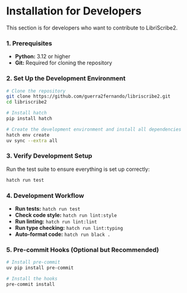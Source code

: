 # Installation for Developers

This section is for developers who want to contribute to LibriScribe2.

### 1. Prerequisites

- **Python:** 3.12 or higher
- **Git:** Required for cloning the repository

### 2. Set Up the Development Environment

```bash
# Clone the repository
git clone https://github.com/guerra2fernando/libriscribe2.git
cd libriscribe2

# Install hatch
pip install hatch

# Create the development environment and install all dependencies
hatch env create
uv sync --extra all
```

### 3. Verify Development Setup

Run the test suite to ensure everything is set up correctly:

```bash
hatch run test
```

### 4. Development Workflow

- **Run tests:** `hatch run test`
- **Check code style:** `hatch run lint:style`
- **Run linting:** `hatch run lint:lint`
- **Run type checking:** `hatch run lint:typing`
- **Auto-format code:** `hatch run black .`

### 5. Pre-commit Hooks (Optional but Recommended)

```bash
# Install pre-commit
uv pip install pre-commit

# Install the hooks
pre-commit install
```
